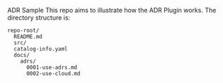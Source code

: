 ADR Sample
This repo aims to illustrate how the ADR Plugin works.
The directory structure is:

    repo-root/
      README.md
      src/
      catalog-info.yaml
      docs/
        adrs/
          0001-use-adrs.md
          0002-use-cloud.md
